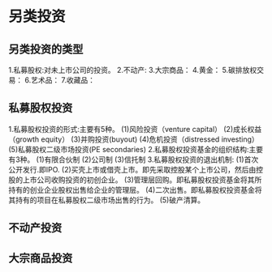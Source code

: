 # 另类投资

## 另类投资的类型
1.私募股权:对未上市公司的投资。
2.不动产:
3.大宗商品：
4.黄金：
5.碳排放权交易：
6.艺术品：
7.收藏品：

## 私募股权投资
1.私募股权投资的形式:主要有5种。
  (1)风险投资（venture capital）
  (2)成长权益（growth equity）
  (3)并购投资(buyout)
  (4)危机投资（distressed investing）
  (5)私募股权二级市场投资(PE secondaries)
2.私募股权投资基金的组织结构:主要有3种。
  (1)有限合伙制
  (2)公司制
  (3)信托制
3.私募股权投资的退出机制:
  (1)首次公开发行.即IPO.
  (2)买壳上市或借壳上市。即先采取控股某个上市公司，然后由控股的上市公司收购投资的初创企业。
  (3)管理层回购。即私募股权投资基金将其所持有的创业企业股权出售给企业的管理层。
  (4)二次出售。即私募股权投资基金将其持有的项目在私募股权二级市场出售的行为。
  (5)破产清算。

## 不动产投资

## 大宗商品投资
